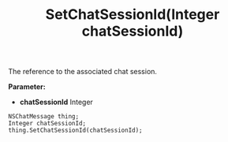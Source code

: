 ﻿---
uid: crmscript_ref_NSChatMessage_SetChatSessionId
title: SetChatSessionId(Integer chatSessionId)
intellisense: NSChatMessage.SetChatSessionId
keywords: NSChatMessage, GetChatSessionId
so.topic: reference
---

The reference to the associated chat session.

**Parameter:** 
 - **chatSessionId** Integer

```crmscript
NSChatMessage thing;
Integer chatSessionId;
thing.SetChatSessionId(chatSessionId);
```

